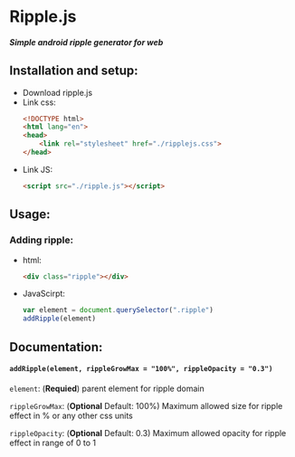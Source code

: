 # Ripple.js
##### Simple android ripple generator for web

## Installation and setup:

- Download ripple.js 
- Link css:
    ```html
    <!DOCTYPE html>
    <html lang="en">
    <head>
        <link rel="stylesheet" href="./ripplejs.css">
    </head>
    ```
- Link JS: 
    ```html
    <script src="./ripple.js"></script>
    ```

## Usage:

### Adding ripple:
- html:
    ```html
    <div class="ripple"></div>
    ```
- JavaScirpt:
    ```js
    var element = document.querySelector(".ripple")
    addRipple(element)
    ```

## Documentation:

#### `addRipple(element, rippleGrowMax = "100%", rippleOpacity = "0.3")`

`element`: (**Requied**) parent element for ripple domain

`rippleGrowMax`: (**Optional** Default: 100%) Maximum allowed size for ripple effect in % or any other css units

`rippleOpacity`: (**Optional** Default: 0.3) Maximum allowed opacity for ripple effect in range of 0 to 1